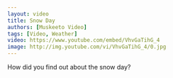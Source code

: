 ```yaml
---
layout: video
title: Snow Day
authors: [Muskeeto Video]
tags: [Video, Weather]
video: https://www.youtube.com/embed/VhvGaTihG_4
image: http://img.youtube.com/vi/VhvGaTihG_4/0.jpg
---
```

How did you find out about the snow day?
